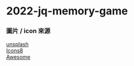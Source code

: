 # 2022-jq-memory-game

### 圖片 / icon 來源

[unsplash](https://unsplash.com/)  
[Icons8](https://icons8.com/)  
[Awesome](https://fontawesome.com/)
